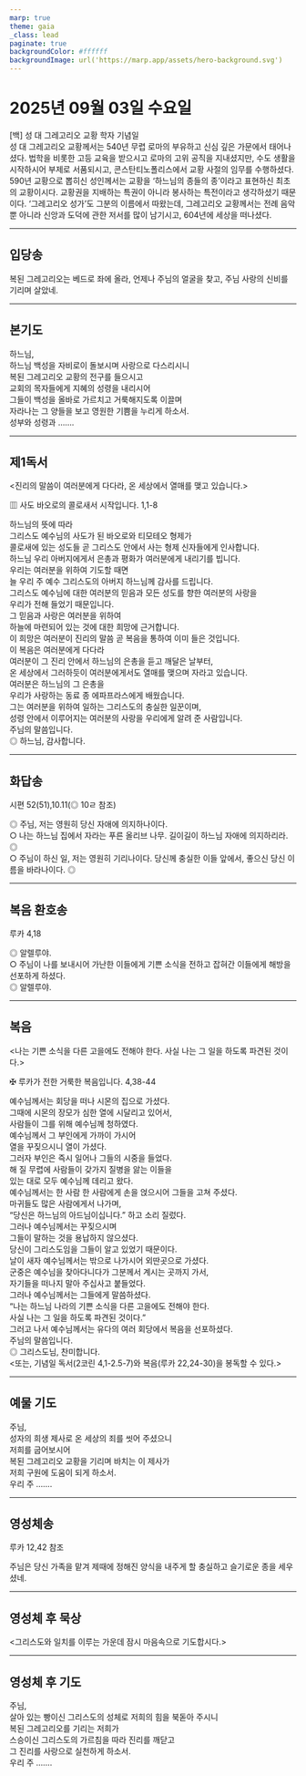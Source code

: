 ```yaml
---
marp: true
theme: gaia
_class: lead
paginate: true
backgroundColor: #ffffff
backgroundImage: url('https://marp.app/assets/hero-background.svg')
---
```


# 2025년 09월 03일 수요일

[백] 성 대 그레고리오 교황 학자 기념일  
성 대 그레고리오 교황께서는 540년 무렵 로마의 부유하고 신심 깊은 가문에서 태어나셨다. 법학을 비롯한 고등 교육을 받으시고 로마의 고위 공직을 지내셨지만, 수도 생활을 시작하시어 부제로 서품되시고, 콘스탄티노폴리스에서 교황 사절의 임무를 수행하셨다. 590년 교황으로 뽑히신 성인께서는 교황을 ‘하느님의 종들의 종’이라고 표현하신 최초의 교황이시다. 교황권을 지배하는 특권이 아니라 봉사하는 특전이라고 생각하셨기 때문이다. ‘그레고리오 성가’도 그분의 이름에서 따왔는데, 그레고리오 교황께서는 전례 음악뿐 아니라 신앙과 도덕에 관한 저서를 많이 남기시고, 604년에 세상을 떠나셨다.




---

## 입당송

복된 그레고리오는 베드로 좌에 올라, 언제나 주님의 얼굴을 찾고, 주님 사랑의 신비를 기리며 살았네.  
  


---

## 본기도

하느님,  
하느님 백성을 자비로이 돌보시며 사랑으로 다스리시니  
복된 그레고리오 교황의 전구를 들으시고  
교회의 목자들에게 지혜의 성령을 내리시어  
그들이 백성을 올바로 가르치고 거룩해지도록 이끌며  
자라나는 그 양들을 보고 영원한 기쁨을 누리게 하소서.  
성부와 성령과 …….  
  


---

## 제1독서

<진리의 말씀이 여러분에게 다다라, 온 세상에서 열매를 맺고 있습니다.>

▥ 사도 바오로의 콜로새서 시작입니다. 1,1-8

하느님의 뜻에 따라  
그리스도 예수님의 사도가 된 바오로와 티모테오 형제가  
콜로새에 있는 성도들 곧 그리스도 안에서 사는 형제 신자들에게 인사합니다.  
하느님 우리 아버지에게서 은총과 평화가 여러분에게 내리기를 빕니다.  
우리는 여러분을 위하여 기도할 때면  
늘 우리 주 예수 그리스도의 아버지 하느님께 감사를 드립니다.  
그리스도 예수님에 대한 여러분의 믿음과 모든 성도를 향한 여러분의 사랑을  
우리가 전해 들었기 때문입니다.  
그 믿음과 사랑은 여러분을 위하여  
하늘에 마련되어 있는 것에 대한 희망에 근거합니다.  
이 희망은 여러분이 진리의 말씀 곧 복음을 통하여 이미 들은 것입니다.  
이 복음은 여러분에게 다다라  
여러분이 그 진리 안에서 하느님의 은총을 듣고 깨달은 날부터,  
온 세상에서 그러하듯이 여러분에게서도 열매를 맺으며 자라고 있습니다.  
여러분은 하느님의 그 은총을  
우리가 사랑하는 동료 종 에파프라스에게 배웠습니다.  
그는 여러분을 위하여 일하는 그리스도의 충실한 일꾼이며,  
성령 안에서 이루어지는 여러분의 사랑을 우리에게 알려 준 사람입니다.  
주님의 말씀입니다.  
◎ 하느님, 감사합니다.  
  


---

## 화답송

시편 52(51),10.11(◎ 10ㄹ 참조)

◎ 주님, 저는 영원히 당신 자애에 의지하나이다.  
○ 나는 하느님 집에서 자라는 푸른 올리브 나무. 길이길이 하느님 자애에 의지하리라. ◎  
○ 주님이 하신 일, 저는 영원히 기리나이다. 당신께 충실한 이들 앞에서, 좋으신 당신 이름을 바라나이다. ◎  
  


---

## 복음 환호송

루카 4,18

◎ 알렐루야.  
○ 주님이 나를 보내시어 가난한 이들에게 기쁜 소식을 전하고 잡혀간 이들에게 해방을 선포하게 하셨다.  
◎ 알렐루야.  
  


---

## 복음

<나는 기쁜 소식을 다른 고을에도 전해야 한다. 사실 나는 그 일을 하도록 파견된 것이다.>

✠ 루카가 전한 거룩한 복음입니다. 4,38-44

예수님께서는 회당을 떠나 시몬의 집으로 가셨다.  
그때에 시몬의 장모가 심한 열에 시달리고 있어서,  
사람들이 그를 위해 예수님께 청하였다.  
예수님께서 그 부인에게 가까이 가시어  
열을 꾸짖으시니 열이 가셨다.  
그러자 부인은 즉시 일어나 그들의 시중을 들었다.  
해 질 무렵에 사람들이 갖가지 질병을 앓는 이들을  
있는 대로 모두 예수님께 데리고 왔다.  
예수님께서는 한 사람 한 사람에게 손을 얹으시어 그들을 고쳐 주셨다.  
마귀들도 많은 사람에게서 나가며,  
“당신은 하느님의 아드님이십니다.” 하고 소리 질렀다.  
그러나 예수님께서는 꾸짖으시며  
그들이 말하는 것을 용납하지 않으셨다.  
당신이 그리스도임을 그들이 알고 있었기 때문이다.  
날이 새자 예수님께서는 밖으로 나가시어 외딴곳으로 가셨다.  
군중은 예수님을 찾아다니다가 그분께서 계시는 곳까지 가서,  
자기들을 떠나지 말아 주십사고 붙들었다.  
그러나 예수님께서는 그들에게 말씀하셨다.  
“나는 하느님 나라의 기쁜 소식을 다른 고을에도 전해야 한다.  
사실 나는 그 일을 하도록 파견된 것이다.”  
그러고 나서 예수님께서는 유다의 여러 회당에서 복음을 선포하셨다.  
주님의 말씀입니다.  
◎ 그리스도님, 찬미합니다.  
<또는, 기념일 독서(2코린 4,1-2.5-7)와 복음(루카 22,24-30)을 봉독할 수 있다.>  
  


---

## 예물 기도

주님,  
성자의 희생 제사로 온 세상의 죄를 씻어 주셨으니  
저희를 굽어보시어  
복된 그레고리오 교황을 기리며 바치는 이 제사가  
저희 구원에 도움이 되게 하소서.  
우리 주 …….  
  


---

## 영성체송

루카 12,42 참조

주님은 당신 가족을 맡겨 제때에 정해진 양식을 내주게 할 충실하고 슬기로운 종을 세우셨네.  
  


---

## 영성체 후 묵상

<그리스도와 일치를 이루는 가운데 잠시 마음속으로 기도합시다.>  


---

## 영성체 후 기도

주님,  
살아 있는 빵이신 그리스도의 성체로 저희의 힘을 북돋아 주시니  
복된 그레고리오를 기리는 저희가  
스승이신 그리스도의 가르침을 따라 진리를 깨닫고  
그 진리를 사랑으로 실천하게 하소서.  
우리 주 …….